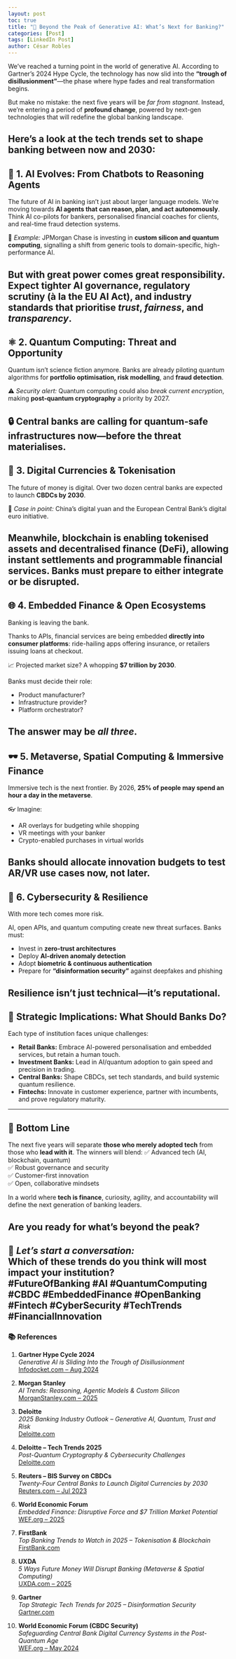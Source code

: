 ```yaml
---
layout: post
toc: true
title: "🔮 Beyond the Peak of Generative AI: What’s Next for Banking?"
categories: [Post]
tags: [LinkedIn Post]
author: César Robles
---
```

We’ve reached a turning point in the world of generative AI. According to Gartner’s 2024 Hype Cycle, the technology has now slid into the **“trough of disillusionment”**—the phase where hype fades and real transformation begins.

But make no mistake: the next five years will be *far from stagnant*. Instead, we’re entering a period of **profound change**, powered by next-gen technologies that will redefine the global banking landscape.

Here’s a look at the tech trends set to shape banking between now and 2030:
---
## 🧠 1. AI Evolves: From Chatbots to Reasoning Agents

The future of AI in banking isn’t just about larger language models. We’re moving towards **AI agents that can reason, plan, and act autonomously**. Think AI co-pilots for bankers, personalised financial coaches for clients, and real-time fraud detection systems.

🔹 *Example:* JPMorgan Chase is investing in **custom silicon and quantum computing**, signalling a shift from generic tools to domain-specific, high-performance AI.

But with great power comes great responsibility. Expect **tighter AI governance**, regulatory scrutiny (à la the EU AI Act), and industry standards that prioritise *trust*, *fairness*, and *transparency*.
---
## ⚛️ 2. Quantum Computing: Threat and Opportunity

Quantum isn’t science fiction anymore. Banks are already piloting quantum algorithms for **portfolio optimisation, risk modelling**, and **fraud detection**.

⚠️ *Security alert:* Quantum computing could also *break current encryption*, making **post-quantum cryptography** a priority by 2027.

🔒 Central banks are calling for **quantum-safe infrastructures** now—before the threat materialises.
---
## 💸 3. Digital Currencies & Tokenisation

The future of money is digital. Over two dozen central banks are expected to launch **CBDCs by 2030**.

🔹 *Case in point:* China’s digital yuan and the European Central Bank’s digital euro initiative.

Meanwhile, blockchain is enabling **tokenised assets** and **decentralised finance** (DeFi), allowing instant settlements and programmable financial services. Banks must prepare to either integrate or be disrupted.
---
## 🌐 4. Embedded Finance & Open Ecosystems

Banking is leaving the bank.

Thanks to APIs, financial services are being embedded **directly into consumer platforms**: ride-hailing apps offering insurance, or retailers issuing loans at checkout.

📈 Projected market size? A whopping **$7 trillion by 2030**.

Banks must decide their role:
- Product manufacturer?
- Infrastructure provider?
- Platform orchestrator?

The answer may be *all three*.
---
## 🕶️ 5. Metaverse, Spatial Computing & Immersive Finance

Immersive tech is the next frontier. By 2026, **25% of people may spend an hour a day in the metaverse**.

👓 Imagine:
- AR overlays for budgeting while shopping
- VR meetings with your banker
- Crypto-enabled purchases in virtual worlds

Banks should allocate innovation budgets to **test AR/VR use cases now**, not later.
---
## 🔐 6. Cybersecurity & Resilience

With more tech comes more risk.

AI, open APIs, and quantum computing create new threat surfaces. Banks must:
- Invest in **zero-trust architectures**
- Deploy **AI-driven anomaly detection**
- Adopt **biometric & continuous authentication**
- Prepare for **“disinformation security”** against deepfakes and phishing

Resilience isn’t just technical—it’s reputational.
---
## 🏦 Strategic Implications: What Should Banks Do?

Each type of institution faces unique challenges:

- **Retail Banks:** Embrace AI-powered personalisation and embedded services, but retain a human touch.
- **Investment Banks:** Lead in AI/quantum adoption to gain speed and precision in trading.
- **Central Banks:** Shape CBDCs, set tech standards, and build systemic quantum resilience.
- **Fintechs:** Innovate in customer experience, partner with incumbents, and prove regulatory maturity.
---
## 🚀 Bottom Line

The next five years will separate **those who merely adopted tech** from those who **lead with it**. The winners will blend:
✅ Advanced tech (AI, blockchain, quantum)  
✅ Robust governance and security  
✅ Customer-first innovation  
✅ Open, collaborative mindsets  

In a world where **tech is finance**, curiosity, agility, and accountability will define the next generation of banking leaders.

Are you ready for what’s beyond the peak?
---
💬 *Let’s start a conversation:*  
Which of these trends do you think will most impact your institution?  
#FutureOfBanking #AI #QuantumComputing #CBDC #EmbeddedFinance #OpenBanking #Fintech #CyberSecurity #TechTrends #FinancialInnovation
---
### 📚 References

1. **Gartner Hype Cycle 2024**  
   *Generative AI is Sliding Into the Trough of Disillusionment*  
   [Infodocket.com – Aug 2024](https://www.infodocket.com/2024/08/22/generative-ai-is-sliding-into-the-trough-of-disillusionment-according-to-2024-gartner-hype-cycle-report/)

2. **Morgan Stanley**  
   *AI Trends: Reasoning, Agentic Models & Custom Silicon*  
   [MorganStanley.com – 2025](https://www.morganstanley.com/insights/articles/ai-trends-reasoning-frontier-models-2025-tmt)

3. **Deloitte**  
   *2025 Banking Industry Outlook – Generative AI, Quantum, Trust and Risk*  
   [Deloitte.com](https://www2.deloitte.com/us/en/insights/industry/financial-services/financial-services-industry-outlooks/banking-industry-outlook.html)

4. **Deloitte – Tech Trends 2025**  
   *Post-Quantum Cryptography & Cybersecurity Challenges*  
   [Deloitte.com](https://www2.deloitte.com/us/en/insights/focus/tech-trends/2025/future-of-cybersecurity-and-cryptography-with-quantropi.html)

5. **Reuters – BIS Survey on CBDCs**  
   *Twenty-Four Central Banks to Launch Digital Currencies by 2030*  
   [Reuters.com – Jul 2023](https://www.reuters.com/markets/currencies/twenty-four-central-banks-will-have-digital-currencies-by-2030-bis-survey-2023-07-10/)

6. **World Economic Forum**  
   *Embedded Finance: Disruptive Force and $7 Trillion Market Potential*  
   [WEF.org – 2025](https://www.weforum.org/stories/2025/04/embedded-finance-disruptive-force-financial-institutions/)

7. **FirstBank**  
   *Top Banking Trends to Watch in 2025 – Tokenisation & Blockchain*  
   [FirstBank.com](https://www.firstbank.com/resources/learning-center/top-banking-trends-to-watch-in-2025/)

8. **UXDA**  
   *5 Ways Future Money Will Disrupt Banking (Metaverse & Spatial Computing)*  
   [UXDA.com – 2025](https://theuxda.com/blog/5-ways-future-money-will-disrupt-banking-experience)

9. **Gartner**  
   *Top Strategic Tech Trends for 2025 – Disinformation Security*  
   [Gartner.com](https://www.gartner.com/en/articles/top-technology-trends-2025)

10. **World Economic Forum (CBDC Security)**  
    *Safeguarding Central Bank Digital Currency Systems in the Post-Quantum Age*  
    [WEF.org – May 2024](https://www.weforum.org/stories/2024/05/safeguarding-central-bank-digital-currency-systems-post-quantum-age/)